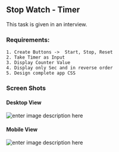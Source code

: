## Stop Watch - Timer	
This task is given in an interview. 
### Requirements: 
	1. Create Buttons ->  Start, Stop, Reset
	2. Take Timer as Input 
	3. Display Counter Value
	4. Display only Sec and in reverse order
	5. Design complete app CSS
### Screen Shots
  #### Desktop View
![enter image description here](https://i.imgur.com/6g0DbiF.png)
  #### Mobile View
![enter image description here](https://i.imgur.com/zSg71jh.png)
